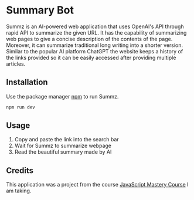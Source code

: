 # Summary Bot

Summz is an AI-powered web application that uses OpenAI's API through rapid API to summarize the given URL. It has the capability of summarizing web pages to give a concise description of the contents of the page. Moreover, it can summarize traditional long writing into a shorter version. Similar to the popular AI platform ChatGPT the website keeps a history of the links provided so it can be easily accessed after providing multiple articles. 

## Installation

Use the package manager [npm](https://nodejs.org/en) to run Summz.

```bash
npm run dev
```
## Usage
1. Copy and paste the link into the search bar
2. Wait for Summz to summarize webpage 
3. Read the beautiful summary made by AI

## Credits
This application was a project from the course [JavaScript Mastery Course](https://www.jsmastery.pro/complete-path-to-javascript-mastery) I am taking.
